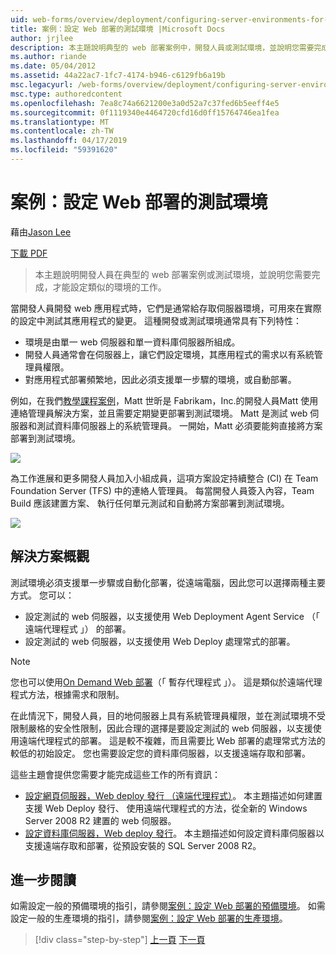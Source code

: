 ```yaml
---
uid: web-forms/overview/deployment/configuring-server-environments-for-web-deployment/scenario-configuring-a-test-environment-for-web-deployment
title: 案例：設定 Web 部署的測試環境 |Microsoft Docs
author: jrjlee
description: 本主題說明典型的 web 部署案例中，開發人員或測試環境，並說明您需要完成，才能設定 si 工作...
ms.author: riande
ms.date: 05/04/2012
ms.assetid: 44a22ac7-1fc7-4174-b946-c6129fb6a19b
msc.legacyurl: /web-forms/overview/deployment/configuring-server-environments-for-web-deployment/scenario-configuring-a-test-environment-for-web-deployment
msc.type: authoredcontent
ms.openlocfilehash: 7ea8c74a6621200e3a0d52a7c37fed6b5eeff4e5
ms.sourcegitcommit: 0f1119340e4464720cfd16d0ff15764746ea1fea
ms.translationtype: MT
ms.contentlocale: zh-TW
ms.lasthandoff: 04/17/2019
ms.locfileid: "59391620"
---
```

# <a name="scenario-configuring-a-test-environment-for-web-deployment"></a>案例：設定 Web 部署的測試環境

藉由[Jason Lee](https://github.com/jrjlee)

[下載 PDF](https://msdnshared.blob.core.windows.net/media/MSDNBlogsFS/prod.evol.blogs.msdn.com/CommunityServer.Blogs.Components.WeblogFiles/00/00/00/63/56/8130.DeployingWebAppsInEnterpriseScenarios.pdf)

> 本主題說明開發人員在典型的 web 部署案例或測試環境，並說明您需要完成，才能設定類似的環境的工作。


當開發人員開發 web 應用程式時，它們是通常給存取伺服器環境，可用來在實際的設定中測試其應用程式的變更。 這種開發或測試環境通常具有下列特性：

- 環境是由單一 web 伺服器和單一資料庫伺服器所組成。
- 開發人員通常會在伺服器上，讓它們設定環境，其應用程式的需求以有系統管理員權限。
- 對應用程式部署頻繁地，因此必須支援單一步驟的環境，或自動部署。

例如，在我們[教學課程案例](../deploying-web-applications-in-enterprise-scenarios/enterprise-web-deployment-scenario-overview.md)，Matt 世昕是 Fabrikam，Inc.的開發人員Matt 使用連絡管理員解決方案，並且需要定期變更部署到測試環境。 Matt 是測試 web 伺服器和測試資料庫伺服器上的系統管理員。 一開始，Matt 必須要能夠直接將方案部署到測試環境。

![](scenario-configuring-a-test-environment-for-web-deployment/_static/image1.png)

為工作進展和更多開發人員加入小組成員，這項方案設定持續整合 (CI) 在 Team Foundation Server (TFS) 中的連絡人管理員。 每當開發人員簽入內容，Team Build 應該建置方案、 執行任何單元測試和自動將方案部署到測試環境。

![](scenario-configuring-a-test-environment-for-web-deployment/_static/image2.png)

## <a name="solution-overview"></a>解決方案概觀

測試環境必須支援單一步驟或自動化部署，從遠端電腦，因此您可以選擇兩種主要方式。 您可以：

- 設定測試的 web 伺服器，以支援使用 Web Deployment Agent Service （「 遠端代理程式 」） 的部署。
- 設定測試的 web 伺服器，以支援使用 Web Deploy 處理常式的部署。

> [!NOTE]
> 您也可以使用[On Demand Web 部署](https://technet.microsoft.com/library/ee517345(WS.10).aspx)（「 暫存代理程式 」）。 這是類似於遠端代理程式方法，根據需求和限制。


在此情況下，開發人員，目的地伺服器上具有系統管理員權限，並在測試環境不受限制嚴格的安全性限制，因此合理的選擇是要設定測試的 web 伺服器，以支援使用遠端代理程式的部署。 這是較不複雜，而且需要比 Web 部署的處理常式方法的較低的初始設定。 您也需要設定您的資料庫伺服器，以支援遠端存取和部署。

這些主題會提供您需要才能完成這些工作的所有資訊：

- [設定網頁伺服器，Web deploy 發行 （遠端代理程式）](configuring-a-web-server-for-web-deploy-publishing-remote-agent.md)。 本主題描述如何建置支援 Web Deploy 發行、 使用遠端代理程式的方法，從全新的 Windows Server 2008 R2 建置的 web 伺服器。
- [設定資料庫伺服器，Web deploy 發行](configuring-a-database-server-for-web-deploy-publishing.md)。 本主題描述如何設定資料庫伺服器以支援遠端存取和部署，從預設安裝的 SQL Server 2008 R2。

## <a name="further-reading"></a>進一步閱讀

如需設定一般的預備環境的指引，請參閱[案例：設定 Web 部署的預備環境](scenario-configuring-a-staging-environment-for-web-deployment.md)。 如需設定一般的生產環境的指引，請參閱[案例：設定 Web 部署的生產環境](scenario-configuring-a-production-environment-for-web-deployment.md)。

> [!div class="step-by-step"]
> [上一頁](choosing-the-right-approach-to-web-deployment.md)
> [下一頁](scenario-configuring-a-staging-environment-for-web-deployment.md)
